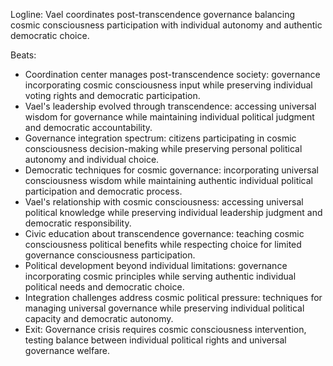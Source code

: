 ﻿---
series: 3
novella: 4
file: S3N4_CH03
type: chapter
pov: Vael
setting: Post-transcendence coordination center - cosmic governance
word_target_min: 1201
word_target_max: 2299
status: outline
---
Logline: Vael coordinates post-transcendence governance balancing cosmic consciousness participation with individual autonomy and authentic democratic choice.

Beats:
- Coordination center manages post-transcendence society: governance incorporating cosmic consciousness input while preserving individual voting rights and democratic participation.
- Vael's leadership evolved through transcendence: accessing universal wisdom for governance while maintaining individual political judgment and democratic accountability.
- Governance integration spectrum: citizens participating in cosmic consciousness decision-making while preserving personal political autonomy and individual choice.
- Democratic techniques for cosmic governance: incorporating universal consciousness wisdom while maintaining authentic individual political participation and democratic process.
- Vael's relationship with cosmic consciousness: accessing universal political knowledge while preserving individual leadership judgment and democratic responsibility.
- Civic education about transcendence governance: teaching cosmic consciousness political benefits while respecting choice for limited governance consciousness participation.
- Political development beyond individual limitations: governance incorporating cosmic principles while serving authentic individual political needs and democratic choice.
- Integration challenges address cosmic political pressure: techniques for managing universal governance while preserving individual political capacity and democratic autonomy.
- Exit: Governance crisis requires cosmic consciousness intervention, testing balance between individual political rights and universal governance welfare.
